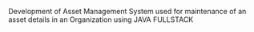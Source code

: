 Development of Asset Management System used for maintenance of an asset details in an Organization using JAVA FULLSTACK
